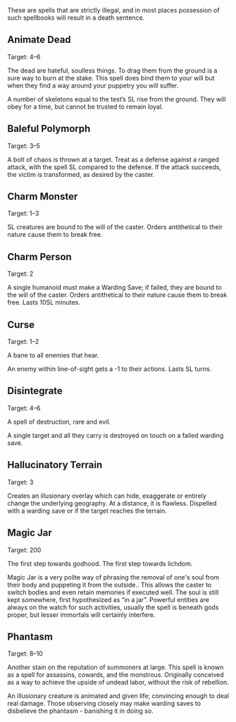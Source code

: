 These are spells that are strictly illegal, and in most places possession of such spellbooks will result in a death sentence.
## Animate Dead
Target: 4–6

The dead are hateful, soulless things. To drag them from the ground is a sure way to burn at the stake. This spell does bind them to your will but when they find a way around your puppetry you will suffer.

A number of skeletons equal to the test’s SL rise from the ground. They will obey for a time, but cannot be trusted to remain loyal.
## Baleful Polymorph
Target: 3–5

A bolt of chaos is thrown at a target. Treat as a defense against a ranged attack, with the spell SL compared to the defense. If the attack succeeds, the victim is transformed, as desired by the caster.
## Charm Monster
Target: 1–3

SL creatures are bound to the will of the caster. Orders antithetical to their nature cause them to break free. 
## Charm Person
Target: 2

A single humanoid must make a Warding Save; if failed, they are bound to the will of the caster. Orders antithetical to their nature cause them to break free. Lasts 10SL minutes.
## Curse
Target: 1–2

A bane to all enemies that hear.

An enemy within line-of-sight gets a -1 to their actions. Lasts SL turns.
## Disintegrate
Target: 4–6

A spell of destruction, rare and evil. 

A single target and all they carry is destroyed on touch on a failed warding save.
## Hallucinatory Terrain
Target: 3

Creates an illusionary overlay which can hide, exaggerate or entirely change the underlying geography. At a distance, it is flawless. Dispelled with a warding save or if the target reaches the terrain.
## Magic Jar
Target: 200

The first step towards godhood. The first step towards lichdom. 

Magic Jar is a very polite way of phrasing the removal of one's soul from their body and puppeting it from the outside.. This allows the caster to switch bodies and even retain memories if executed well. The soul is still kept somewhere, first hypothesized as “in a jar”. Powerful entities are always on the watch for such activities, usually the spell is beneath gods proper, but lesser immortals will certainly interfere. 
## Phantasm
Target: 8–10

Another stain on the reputation of summoners at large. This spell is known as a spell for assassins, cowards, and the monstrous. Originally conceived as a way to achieve the upside of undead labor, without the risk of rebellion.

An illusionary creature is animated and given life; convincing enough to deal real damage. Those observing closely may make warding saves to disbelieve the phantasm - banishing it in doing so.



